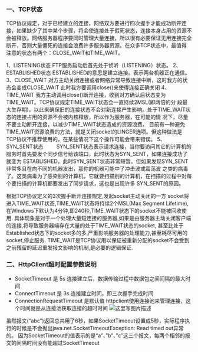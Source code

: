 ### 一、TCP状态

TCP协议规定，对于已经建立的连接，网络双方要进行四次握手才能成功断开连接，如果缺少了其中某个步骤，将会使连接处于假死状态，连接本身占用的资源不 会被释放。网络服务器程序要同时管理大量连接，所以很有必要保证无用连接完全断开，否则大量僵死的连接会浪费许多服务器资源。在众多TCP状态中，最值得 注意的状态有两个：CLOSE_WAIT和TIME_WAIT。  

1、LISTENING状态
	FTP服务启动后首先处于侦听（LISTENING）状态。
2、ESTABLISHED状态
	ESTABLISHED的意思是建立连接。表示两台机器正在通信。
3、CLOSE_WAIT
    对方主动关闭连接或者网络异常导致连接中断，这时我方的状态会变成CLOSE_WAIT 此时我方要调用close()来使得连接正确关闭
4、TIME_WAIT
    我方主动调用close()断开连接，收到对方确认后状态变为TIME_WAIT。TCP协议规定TIME_WAIT状态会一直持续2MSL(即两倍的分 段最大生存期)，以此来确保旧的连接状态不会对新连接产生影响。处于TIME_WAIT状态的连接占用的资源不会被内核释放，所以作为服务器，在可能的情 况下，尽量不要主动断开连接，以减少TIME_WAIT状态造成的资源浪费。
    目前有一种避免TIME_WAIT资源浪费的方法，就是关闭socket的LINGER选项。但这种做法是TCP协议不推荐使用的，在某些情况下这个操作可能会带来错误。
5、SYN_SENT状态
　 　SYN_SENT状态表示请求连接，当你要访问其它的计算机的服务时首先要发个同步信号给该端口，此时状态为SYN_SENT，如果连接成功了就变为 ESTABLISHED，此时SYN_SENT状态非常短暂。但如果发现SYN_SENT非常多且在向不同的机器发出，那你的机器可能中了冲击波或震荡波 之类的病毒了。这类病毒为了感染别的计算机，它就要扫描别的计算机，在扫描的过程中对每个要扫描的计算机都要发出了同步请求，这也是出现许多 SYN_SENT的原因。

根据TCP协议定义的3次握手断开连接规定,发起socket主动关闭的一方 socket将进入TIME_WAIT状态,TIME_WAIT状态将持续2个MSL(Max Segment Lifetime),在Windows下默认为4分钟,即240秒,TIME_WAIT状态下的socket不能被回收使用. 具体现象是对于一个处理大量短连接的服务器,如果是由服务器主动关闭客户端的连接,将导致服务器端存在大量的处于TIME_WAIT状态的socket, 甚至比处于Established状态下的socket多的多,严重影响服务器的处理能力,甚至耗尽可用的socket,停止服务. TIME_WAIT是TCP协议用以保证被重新分配的socket不会受到之前残留的延迟重发报文影响的机制,是必要的逻辑保证.

### 二、HttpClient超时配置参数说明

- SocketTimeout 是 5s
  	连接建立后，数据传输过程中数据包之间间隔的最大时间
- ConnectTimeout 是 3s
  	连接建立时间，即三次握手完成时间
- ConnectionRequestTimeout 是默认值
  	httpclient使用连接池来管理连接，这个时间就是从连接池获取连接的超时时间
  ![这里写图片描述](https://img-blog.csdn.net/20180103213605325?watermark/2/text/aHR0cDovL2Jsb2cuY3Nkbi5uZXQvaHJ5MjAxNQ==/font/5a6L5L2T/fontsize/400/fill/I0JBQkFCMA==/dissolve/70/gravity/SouthEast)

虽然报文(“abc”)返回总共用了6秒，如果SocketTimeout设置成5秒，实际程序执行的时候是不会抛出java.net.SocketTimeoutException: Read timed out异常的。
因为SocketTimeout的值表示的是“a”、”b”、”c”这三个报文，每两个相邻的报文的间隔时间没有能超过SocketTimeout
